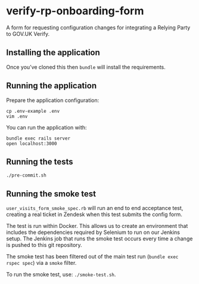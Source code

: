 # verify-rp-onboarding-form

A form for requesting configuration changes for integrating a Relying Party to GOV.UK Verify.

## Installing the application

Once you’ve cloned this then `bundle` will install the requirements.

## Running the application

Prepare the application configuration:

```
cp .env-example .env
vim .env
```

You can run the application with:

```
bundle exec rails server
open localhost:3000
```

## Running the tests

`./pre-commit.sh`

## Running the smoke test

`user_visits_form_smoke_spec.rb` will run an end to end acceptance test, creating a real ticket in Zendesk when this test submits the config form.

The test is run within Docker. This allows us to create an environment that includes the dependencies required by Selenium to run on our Jenkins setup. The Jenkins job that runs the smoke test occurs every time a change is pushed to this git repository.

The smoke test has been filtered out of the main test run (`bundle exec rspec spec`) via a `smoke` filter.

To run the smoke test, use: `./smoke-test.sh`.
